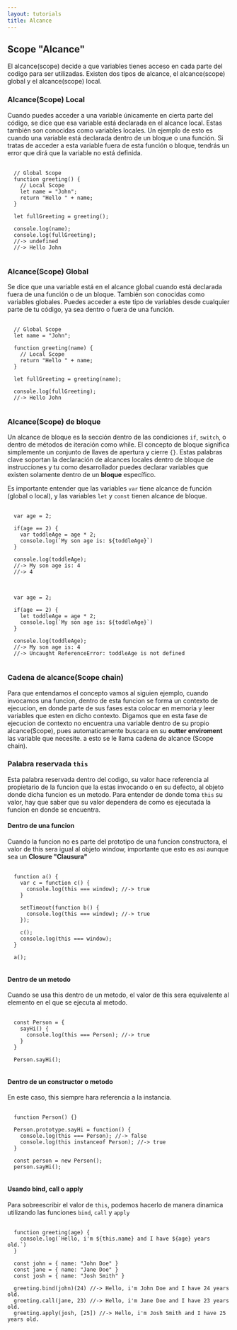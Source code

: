 ```yaml
---
layout: tutorials
title: Alcance
---
```

<h2 class="tutorials-content__sub-title">Scope "Alcance"</h2>

<p class="tutorials-content__text">El alcance(scope) decide a que variables tienes acceso en cada parte del codigo para ser utilizadas. Existen dos tipos de alcance, el alcance(scope) global y el alcance(scope) local.</p>

<h3 class="tutorials-content__sub-title">Alcance(Scope) Local</h3>

<p class="tutorials-content__text">Cuando puedes acceder a una variable únicamente en cierta parte del código, se dice que esa variable está declarada en el alcance local. Estas también son conocidas como variables locales. Un ejemplo de esto es cuando una variable está declarada dentro de un bloque o una función. Si tratas de acceder a esta variable fuera de esta función o bloque, tendrás un error que dirá que la variable no está definida.</p>

<pre>
  <code class="language-javascript">
  // Global Scope
  function greeting() {
    // Local Scope
    let name = "John";
    return "Hello " + name;
  }

  let fullGreeting = greeting();

  console.log(name);
  console.log(fullGreeting);
  //-> undefined
  //-> Hello John
  </code>
</pre>

<h3 class="tutorials-content__sub-title">Alcance(Scope) Global</h3>

<p class="tutorials-content__text">Se dice que una variable está en el alcance global cuando está declarada fuera de una función o de un bloque. También son conocidas como variables globales. Puedes acceder a este tipo de variables desde cualquier parte de tu código, ya sea dentro o fuera de una función.</p>

<pre>
  <code class="language-javascript">
  // Global Scope
  let name = "John";

  function greeting(name) {
    // Local Scope
    return "Hello " + name;
  }

  let fullGreeting = greeting(name);

  console.log(fullGreeting);
  //-> Hello John
  </code>
</pre>

<h3 class="tutorials-content__sub-title">Alcance(Scope) de bloque</h3>

<p class="tutorials-content__text">Un alcance de bloque es la sección dentro de las condiciones <code class="tutorials__code">if</code>, <code class="tutorials__code">switch</code>, o dentro de métodos de iteración como while. El concepto de bloque significa simplemente un conjunto de llaves de apertura y cierre <code class="tutorials__code">{}</code>. Estas palabras clave soportan la declaración de alcances locales dentro de bloque de instrucciones y tu como desarrollador puedes declarar variables que existen solamente dentro de un <b>bloque</b> específico.</p>

<p class="tutorials-content__text">Es importante entender que las variables <code class="tutorials__code">var</code> tiene alcance de función (global o local), y las variables <code class="tutorials__code">let</code> y <code class="tutorials__code">const</code> tienen alcance de bloque.</p>

<pre>
  <code class="language-javascript">
  var age = 2;

  if(age == 2) {
    var toddleAge = age * 2;
    console.log(`My son age is: ${toddleAge}`)
  }

  console.log(toddleAge); 
  //-> My son age is: 4
  //-> 4
  </code>
</pre>

<pre>
  <code class="language-javascript">
  var age = 2;

  if(age == 2) {
    let toddleAge = age * 2;
    console.log(`My son age is: ${toddleAge}`)
  }

  console.log(toddleAge); 
  //-> My son age is: 4
  //-> Uncaught ReferenceError: toddleAge is not defined
  </code>
</pre>

<h3 class="tutorials-content__sub-title">Cadena de alcance(Scope chain)</h3>

<p class="tutorials-content__text">Para que entendamos el concepto vamos al siguien ejemplo, cuando invocamos una funcion, dentro de esta funcion se forma un contexto de ejecucion, en donde parte de sus fases esta colocar en memoria y leer variables que esten en dicho contexto. Digamos que en esta fase de ejecucion de contexto no encuentra una variable dentro de su propio alcance(Scope), pues automaticamente buscara en su <b>outter enviroment</b> las variable que necesite. a esto se le llama cadena de alcance (Scope chain).</p>

<h3 class="tutorials-content__sub-title">Palabra reservada <code class="tutorials__code">this</code></h3>

<p class="tutorials-content__text">Esta palabra reservada dentro del codigo, su valor hace referencia al propietario de la funcion que la estas invocando o en su defecto, al objeto donde dicha funcion es un metodo. Para entender de donde toma <code class="tutorials__code">this</code> su valor, hay que saber que su valor dependera de como es ejecutada la funcion en donde se encuentra.</p>

<h4 class="tutorials-content__sub-title">Dentro de una funcion</h4>

<p class="tutorials-content__text">Cuando la funcion no es parte del prototipo de una funcion constructora, el valor de this sera igual al objeto window, importante que esto es asi aunque sea un <b>Closure "Clausura"</b></p>

<pre>
  <code class="language-javascript">
  function a() {
    var c = function c() {
      console.log(this === window); //-> true
    }

    setTimeout(function b() {
      console.log(this === window); //-> true
    });

    c();
    console.log(this === window);
  }

  a();
  </code>
</pre>

<h4 class="tutorials-content__sub-title">Dentro de un metodo</h4>

<p class="tutorials-content__text">Cuando se usa this dentro de un metodo, el valor de this sera equivalente al elemento en el que se ejecuta al metodo.</p>

<pre>
  <code class="language-javascript">
  const Person = {
    sayHi() {
      console.log(this === Person); //-> true
    }
  }

  Person.sayHi();
  </code>
</pre>

<h4 class="tutorials-content__sub-title">Dentro de un constructor o metodo</h4>

<p class="tutorials-content__text">En este caso, this siempre hara referencia a la instancia.</p>

<pre>
  <code class="language-javascript">
  function Person() {}

  Person.prototype.sayHi = function() {
    console.log(this === Person); //-> false
    console.log(this instanceof Person); //-> true
  }

  const person = new Person();
  person.sayHi();
  </code>
</pre>

<h4 class="tutorials-content__sub-title">Usando bind, call o apply</h4>

<p class="tutorials-content__text">Para sobreescribir el valor de <code class="tutorials__code">this</code>, podemos hacerlo de manera dinamica utilizando las funciones <code class="tutorials__code">bind</code>, <code class="tutorials__code">call</code> y <code class="tutorials__code">apply</code></p>

<pre>
  <code class="language-javascript">
  function greeting(age) {
    console.log(`Hello, i'm ${this.name} and I have ${age} years old.`)
  }

  const john = { name: "John Doe" }
  const jane = { name: "Jane Doe" }
  const josh = { name: "Josh Smith" }

  greeting.bind(john)(24) //-> Hello, i'm John Doe and I have 24 years old.
  greeting.call(jane, 23) //-> Hello, i'm Jane Doe and I have 23 years old.
  greeting.apply(josh, [25]) //-> Hello, i'm Josh Smith and I have 25 years old.
  </code>
</pre>
